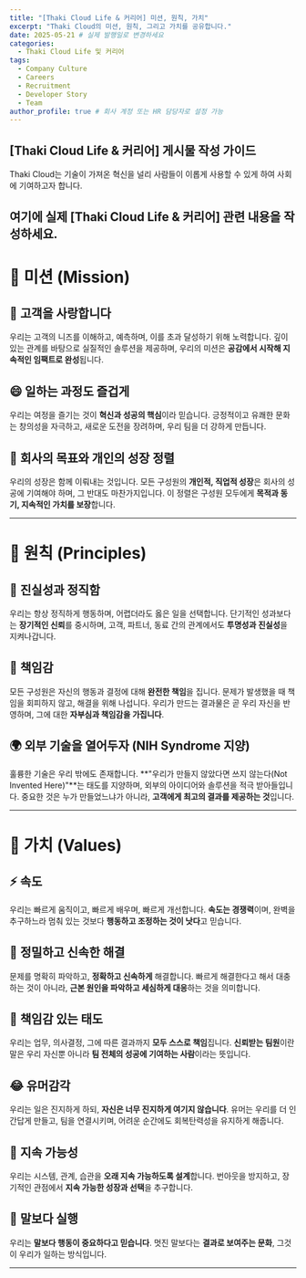 ```yaml
---
title: "[Thaki Cloud Life & 커리어] 미션, 원칙, 가치"
excerpt: "Thaki Cloud의 미션, 원칙, 그리고 가치를 공유합니다."
date: 2025-05-21 # 실제 발행일로 변경하세요
categories:
  - Thaki Cloud Life 및 커리어
tags:
  - Company Culture
  - Careers
  - Recruitment
  - Developer Story
  - Team
author_profile: true # 회사 계정 또는 HR 담당자로 설정 가능
--- 
```


## [Thaki Cloud Life & 커리어] 게시물 작성 가이드

Thaki Cloud는 기술이 가져온 혁신을 널리 사람들이 이롭게 사용할 수 있게 하여 사회에 기여하고자 합니다. 

## 여기에 실제 [Thaki Cloud Life & 커리어] 관련 내용을 작성하세요.

# 🎯 미션 (Mission)

## 💛 고객을 사랑합니다
우리는 고객의 니즈를 이해하고, 예측하며, 이를 초과 달성하기 위해 노력합니다. 깊이 있는 관계를 바탕으로 실질적인 솔루션을 제공하며, 우리의 미션은 **공감에서 시작해 지속적인 임팩트로 완성**됩니다.

## 😄 일하는 과정도 즐겁게
우리는 여정을 즐기는 것이 **혁신과 성공의 핵심**이라 믿습니다. 긍정적이고 유쾌한 문화는 창의성을 자극하고, 새로운 도전을 장려하며, 우리 팀을 더 강하게 만듭니다.

## 🎯 회사의 목표와 개인의 성장 정렬
우리의 성장은 함께 이뤄내는 것입니다. 모든 구성원의 **개인적, 직업적 성장**은 회사의 성공에 기여해야 하며, 그 반대도 마찬가지입니다. 이 정렬은 구성원 모두에게 **목적과 동기, 지속적인 가치를 보장**합니다.

---

# 📌 원칙 (Principles)

## 🧭 진실성과 정직함
우리는 항상 정직하게 행동하며, 어렵더라도 옳은 일을 선택합니다. 단기적인 성과보다는 **장기적인 신뢰**를 중시하며, 고객, 파트너, 동료 간의 관계에서도 **투명성과 진실성**을 지켜나갑니다.

## 💪 책임감
모든 구성원은 자신의 행동과 결정에 대해 **완전한 책임**을 집니다. 문제가 발생했을 때 책임을 회피하지 않고, 해결을 위해 나섭니다. 우리가 만드는 결과물은 곧 우리 자신을 반영하며, 그에 대한 **자부심과 책임감을 가집니다**.

## 🌍 외부 기술을 열어두자 (NIH Syndrome 지양)
훌륭한 기술은 우리 밖에도 존재합니다. **"우리가 만들지 않았다면 쓰지 않는다(Not Invented Here)"**는 태도를 지양하며, 외부의 아이디어와 솔루션을 적극 받아들입니다. 중요한 것은 누가 만들었느냐가 아니라, **고객에게 최고의 결과를 제공하는 것**입니다.

---

# 🌟 가치 (Values)

## ⚡ 속도
우리는 빠르게 움직이고, 빠르게 배우며, 빠르게 개선합니다. **속도는 경쟁력**이며, 완벽을 추구하느라 멈춰 있는 것보다 **행동하고 조정하는 것이 낫다**고 믿습니다.

## 🧠 정밀하고 신속한 해결
문제를 명확히 파악하고, **정확하고 신속하게** 해결합니다. 빠르게 해결한다고 해서 대충하는 것이 아니라, **근본 원인을 파악하고 세심하게 대응**하는 것을 의미합니다.

## 🙋 책임감 있는 태도
우리는 업무, 의사결정, 그에 따른 결과까지 **모두 스스로 책임**집니다. **신뢰받는 팀원**이란 말은 우리 자신뿐 아니라 **팀 전체의 성공에 기여하는 사람**이라는 뜻입니다.

## 😂 유머감각
우리는 일은 진지하게 하되, **자신은 너무 진지하게 여기지 않습니다**. 유머는 우리를 더 인간답게 만들고, 팀을 연결시키며, 어려운 순간에도 회복탄력성을 유지하게 해줍니다.

## 🌱 지속 가능성
우리는 시스템, 관계, 습관을 **오래 지속 가능하도록 설계**합니다. 번아웃을 방지하고, 장기적인 관점에서 **지속 가능한 성장과 선택**을 추구합니다.

## 🔧 말보다 실행
우리는 **말보다 행동이 중요하다고 믿습니다**. 멋진 말보다는 **결과로 보여주는 문화**, 그것이 우리가 일하는 방식입니다.

---
